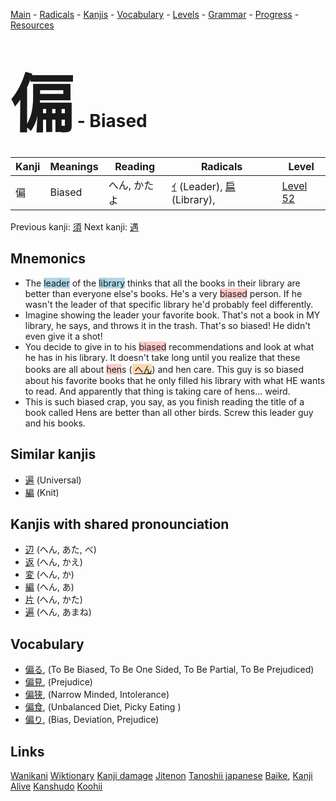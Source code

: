 <style> bigfont {font-size: 100px}</style>
[Main](../README.md) -
[Radicals](../radicals.md) -
[Kanjis](../kanjis.md) -
[Vocabulary](../vocabulary.md) -
[Levels](../levels.md) -
[Grammar](../grammar.md) - 
[Progress](../progress.md) -
[Resources](../resources.md)
# <bigfont> 偏</bigfont> - Biased 

| Kanji | Meanings | Reading | Radicals | Level |
| --- | --- | --- | --- | --- |
| 偏 | Biased | へん, かたよ | [ｲ](../radicals/ｲ.md) (Leader), [扁](../radicals/扁.md) (Library),  | [Level 52](../levels/wk_level52.md) |

Previous kanji: [須](須.md) Next kanji: [遇](遇.md) 

## Mnemonics
 * The <span style="background-color:#ADD8E6"> leader</span> of the <span style="background-color:#ADD8E6"> library</span> thinks that all the books in their library are better than everyone else's books. He's a very <span style="background-color:#ffcccb"> biased</span> person. If he wasn't the leader of that specific library he'd probably feel differently.
* Imagine showing the leader your favorite book. That's not a book in MY library, he says, and throws it in the trash. That's so biased! He didn't even give it a shot!
* You decide to give in to his <span style="background-color:#ffcccb"> biased</span> recommendations and look at what he has in his library. It doesn't take long until you realize that these books are all about <span style="background-color:#ffcccb"> hen</span>s (<span style="background-color:#fed8b1"> [へん](https://jisho.org/search/へん)</span>) and hen care. This guy is so biased about his favorite books that he only filled his library with what HE wants to read. And apparently that thing is taking care of hens... weird.
* This is such biased crap, you say, as you finish reading the title of a book called Hens are better than all other birds. Screw this leader guy and his books.


## Similar kanjis
 * [遍](遍.md) (Universal)
* [編](編.md) (Knit)



## Kanjis with shared pronounciation
 * [辺](辺.md) (へん, あた, べ)
* [返](返.md) (へん, かえ)
* [変](変.md) (へん, か)
* [編](編.md) (へん, あ)
* [片](片.md) (へん, かた)
* [遍](遍.md) (へん, あまね)



## Vocabulary
 * [偏る](../vocabulary/偏.md), (To Be Biased, To Be One Sided, To Be Partial, To Be Prejudiced)
* [偏見](../vocabulary/偏.md), (Prejudice)
* [偏狭](../vocabulary/偏.md), (Narrow Minded, Intolerance)
* [偏食](../vocabulary/偏.md), (Unbalanced Diet, Picky Eating )
* [偏り](../vocabulary/偏.md), (Bias, Deviation, Prejudice)




## Links 


[Wanikani](https://www.wanikani.com/kanji/偏)
[Wiktionary](https://en.wiktionary.org/wiki/偏)
[Kanji damage](http://www.kanjidamage.com/kanji/search?utf8=✓&q=偏)
[Jitenon](https://jitenon.com/kanji/偏)
[Tanoshii japanese](https://www.tanoshiijapanese.com/dictionary/kanji.cfm?k=偏)
[Baike](https://baike.baidu.com/item/偏),
[Kanji Alive](https://app.kanjialive.com/偏)
[Kanshudo](https://www.kanshudo.com/searchmn?q=偏)
[Koohii](https://kanji.koohii.com/study/kanji/偏)
